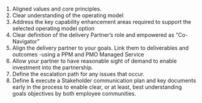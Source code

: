 1. Aligned values and core principles.
2. Clear understanding of the operating model
3. Address the key capability enhancement areas required to support the selected operating model option
4. Clear definition of the delivery Partner’s role and empowered as “Co-Navigator”
5. Align the delivery partner to your goals. Link them to deliverables and outcomes -using a PPM and PMO Managed Service
6. Allow your partner to have reasonable sight of demand to enable investment into the partnership. 
7. Define the escalation path for any issues that occur.
8. Define & execute a Stakeholder communication plan and key documents early in the process to enable clear, or at least, best understanding goals objectives by both employee communities.